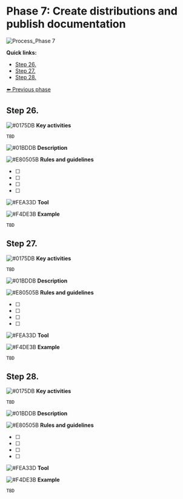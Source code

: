 # Phase 7: Create distributions and publish documentation
![Process_Phase 7](https://github.com/barthelemyf/SDG-sandbox/blob/master/process_and_method/resources/20200713_WP4_methodology_Phase5_v0.03.jpg)

**Quick links:**
- [Step 26. ]()
- [Step 27. ]()
- [Step 28. ]()

[:arrow_left: Previous phase](https://github.com/barthelemyf/SDG-sandbox/blob/master/process_and_method/methodology/phase6.md)

## Step 26. 
![#0175DB](https://via.placeholder.com/15/0175DB?text=+) **Key activities**
```
TBD
```

![#01BDDB](https://via.placeholder.com/15/01BDDB?text=+) **Description**



![#E80505B](https://via.placeholder.com/15/E80505?text=+) **Rules and guidelines**

- [ ] 
- [ ] 
- [ ] 
- [ ] 

![#FEA33D](https://via.placeholder.com/15/FEA33D?text=+) **Tool**


![#F4DE3B](https://via.placeholder.com/15/F4DE3B?text=+) **Example**

```
TBD
```

## Step 27. 
![#0175DB](https://via.placeholder.com/15/0175DB?text=+) **Key activities**
```
TBD
```

![#01BDDB](https://via.placeholder.com/15/01BDDB?text=+) **Description**



![#E80505B](https://via.placeholder.com/15/E80505?text=+) **Rules and guidelines**

- [ ] 
- [ ] 
- [ ] 
- [ ] 

![#FEA33D](https://via.placeholder.com/15/FEA33D?text=+) **Tool**


![#F4DE3B](https://via.placeholder.com/15/F4DE3B?text=+) **Example**

```
TBD
```

## Step 28. 
![#0175DB](https://via.placeholder.com/15/0175DB?text=+) **Key activities**
```
TBD
```

![#01BDDB](https://via.placeholder.com/15/01BDDB?text=+) **Description**



![#E80505B](https://via.placeholder.com/15/E80505?text=+) **Rules and guidelines**

- [ ] 
- [ ] 
- [ ] 
- [ ] 

![#FEA33D](https://via.placeholder.com/15/FEA33D?text=+) **Tool**


![#F4DE3B](https://via.placeholder.com/15/F4DE3B?text=+) **Example**

```
TBD
```
